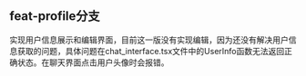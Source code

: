 ## feat-profile分支
实现用户信息展示和编辑界面，目前这一版没有实现编辑，因为还没有解决用户信息获取的问题，具体问题在chat_interface.tsx文件中的UserInfo函数无法返回正确状态。在聊天界面点击用户头像时会报错。